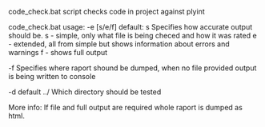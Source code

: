 code_check.bat script checks code in project against plyint

code_check.bat usage:
-e [s/e/f] default: s
 Specifies how accurate output should be.
 s - simple, only what file is being checed and how it was rated
 e - extended, all from simple but shows information about errors and warnings
 f - shows full output

-f
 Specifies where raport shound be dumped, when no file provided output is being written to console

-d default ../
 Which directory should be tested

More info:
If file and full output are required whole raport is dumped as html.
